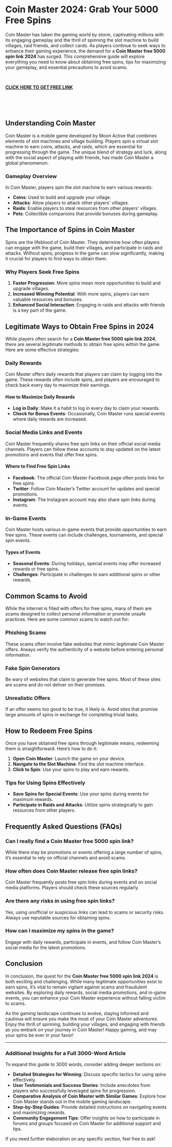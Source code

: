 # Coin Master 2024: Grab Your 5000 Free Spins
Coin Master has taken the gaming world by storm, captivating millions with its engaging gameplay and the thrill of spinning the slot machine to build villages, raid friends, and collect cards. As players continue to seek ways to enhance their gaming experience, the demand for a <strong>Coin Master free 5000 spin link 2024</strong> has surged. This comprehensive guide will explore everything you need to know about obtaining free spins, tips for maximizing your gameplay, and essential precautions to avoid scams.

&nbsp;

<a href="https://todaylink.site/CoinMasters/"><strong>CLICK HERE TO GET FREE LINK</strong></a>

&nbsp;

&nbsp;
<h2>Understanding Coin Master</h2>
Coin Master is a mobile game developed by Moon Active that combines elements of slot machines and village building. Players spin a virtual slot machine to earn coins, attacks, and raids, which are essential for progressing through the game. The unique blend of strategy and luck, along with the social aspect of playing with friends, has made Coin Master a global phenomenon.
<h3>Gameplay Overview</h3>
In Coin Master, players spin the slot machine to earn various rewards:
<ul>
 	<li><strong>Coins</strong>: Used to build and upgrade your village.</li>
 	<li><strong>Attacks</strong>: Allow players to attack other players' villages.</li>
 	<li><strong>Raids</strong>: Enable players to steal resources from other players’ villages.</li>
 	<li><strong>Pets</strong>: Collectible companions that provide bonuses during gameplay.</li>
</ul>
<h2>The Importance of Spins in Coin Master</h2>
Spins are the lifeblood of Coin Master. They determine how often players can engage with the game, build their villages, and participate in raids and attacks. Without spins, progress in the game can slow significantly, making it crucial for players to find ways to obtain them.
<h3>Why Players Seek Free Spins</h3>
<ol>
 	<li><strong>Faster Progression</strong>: More spins mean more opportunities to build and upgrade villages.</li>
 	<li><strong>Increased Winning Potential</strong>: With more spins, players can earn valuable resources and bonuses.</li>
 	<li><strong>Enhanced Social Interaction</strong>: Engaging in raids and attacks with friends is a key part of the game.</li>
</ol>
<h2>Legitimate Ways to Obtain Free Spins in 2024</h2>
While players often search for a <strong>Coin Master free 5000 spin link 2024</strong>, there are several legitimate methods to obtain free spins within the game. Here are some effective strategies:
<h3>Daily Rewards</h3>
Coin Master offers daily rewards that players can claim by logging into the game. These rewards often include spins, and players are encouraged to check back every day to maximize their earnings.
<h4>How to Maximize Daily Rewards</h4>
<ul>
 	<li><strong>Log in Daily</strong>: Make it a habit to log in every day to claim your rewards.</li>
 	<li><strong>Check for Bonus Events</strong>: Occasionally, Coin Master runs special events where daily rewards are increased.</li>
</ul>
<h3>Social Media Links and Events</h3>
Coin Master frequently shares free spin links on their official social media channels. Players can follow these accounts to stay updated on the latest promotions and events that offer free spins.
<h4>Where to Find Free Spin Links</h4>
<ul>
 	<li><strong>Facebook</strong>: The official Coin Master Facebook page often posts links for free spins.</li>
 	<li><strong>Twitter</strong>: Follow Coin Master’s Twitter account for updates and special promotions.</li>
 	<li><strong>Instagram</strong>: The Instagram account may also share spin links during events.</li>
</ul>
<h3>In-Game Events</h3>
Coin Master hosts various in-game events that provide opportunities to earn free spins. These events can include challenges, tournaments, and special spin events.
<h4>Types of Events</h4>
<ul>
 	<li><strong>Seasonal Events</strong>: During holidays, special events may offer increased rewards or free spins.</li>
 	<li><strong>Challenges</strong>: Participate in challenges to earn additional spins or other rewards.</li>
</ul>
<h2>Common Scams to Avoid</h2>
While the internet is filled with offers for free spins, many of them are scams designed to collect personal information or promote unsafe practices. Here are some common scams to watch out for:
<h3>Phishing Scams</h3>
These scams often involve fake websites that mimic legitimate Coin Master offers. Always verify the authenticity of a website before entering personal information.
<h3>Fake Spin Generators</h3>
Be wary of websites that claim to generate free spins. Most of these sites are scams and do not deliver on their promises.
<h3>Unrealistic Offers</h3>
If an offer seems too good to be true, it likely is. Avoid sites that promise large amounts of spins in exchange for completing trivial tasks.
<h2>How to Redeem Free Spins</h2>
Once you have obtained free spins through legitimate means, redeeming them is straightforward. Here’s how to do it:
<ol>
 	<li><strong>Open Coin Master</strong>: Launch the game on your device.</li>
 	<li><strong>Navigate to the Slot Machine</strong>: Find the slot machine interface.</li>
 	<li><strong>Click to Spin</strong>: Use your spins to play and earn rewards.</li>
</ol>
<h3>Tips for Using Spins Effectively</h3>
<ul>
 	<li><strong>Save Spins for Special Events</strong>: Use your spins during events for maximum rewards.</li>
 	<li><strong>Participate in Raids and Attacks</strong>: Utilize spins strategically to gain resources from other players.</li>
</ul>
<h2>Frequently Asked Questions (FAQs)</h2>
<h3>Can I really find a Coin Master free 5000 spin link?</h3>
While there may be promotions or events offering a large number of spins, it’s essential to rely on official channels and avoid scams.
<h3>How often does Coin Master release free spin links?</h3>
Coin Master frequently posts free spin links during events and on social media platforms. Players should check these sources regularly.
<h3>Are there any risks in using free spin links?</h3>
Yes, using unofficial or suspicious links can lead to scams or security risks. Always use reputable sources for obtaining spins.
<h3>How can I maximize my spins in the game?</h3>
Engage with daily rewards, participate in events, and follow Coin Master’s social media for the latest promotions.
<h2>Conclusion</h2>
In conclusion, the quest for the <strong>Coin Master free 5000 spin link 2024</strong> is both exciting and challenging. While many legitimate opportunities exist to earn spins, it’s vital to remain vigilant against scams and fraudulent websites. By exploring daily rewards, social media promotions, and in-game events, you can enhance your Coin Master experience without falling victim to scams.

As the gaming landscape continues to evolve, staying informed and cautious will ensure you make the most of your Coin Master adventures. Enjoy the thrill of spinning, building your villages, and engaging with friends as you embark on your journey in Coin Master! Happy gaming, and may your spins be ever in your favor!

<hr />

<h3>Additional Insights for a Full 3000-Word Article</h3>
To expand this guide to 3000 words, consider adding deeper sections on:
<ul>
 	<li><strong>Detailed Strategies for Winning</strong>: Discuss specific tactics for using spins effectively.</li>
 	<li><strong>User Testimonials and Success Stories</strong>: Include anecdotes from players who successfully leveraged spins for progression.</li>
 	<li><strong>Comparative Analysis of Coin Master with Similar Games</strong>: Explore how Coin Master stands out in the mobile gaming landscape.</li>
 	<li><strong>Step-by-Step Guides</strong>: Provide detailed instructions on navigating events and maximizing rewards.</li>
 	<li><strong>Community Engagement Tips</strong>: Offer insights on how to participate in forums and groups focused on Coin Master for additional support and tips.</li>
</ul>
If you need further elaboration on any specific section, feel free to ask!
